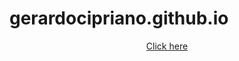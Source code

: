 # gerardocipriano.github.io

<div align="center">
  <a href="https://github.com/gerardocipriano/isw">Click here</a>
</div>
